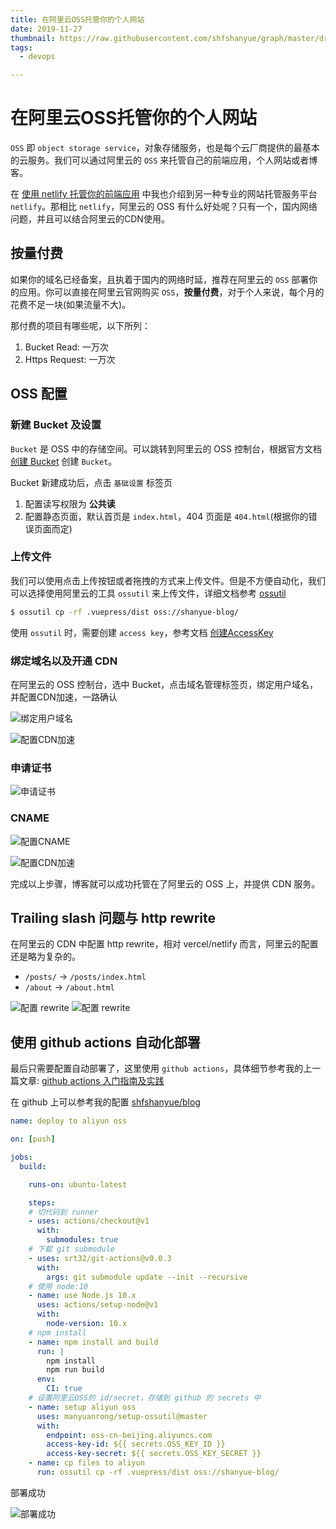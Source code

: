 ```yaml
---
title: 在阿里云OSS托管你的个人网站
date: 2019-11-27
thumbnail: https://raw.githubusercontent.com/shfshanyue/graph/master/draw/blog-arch-blog.jpg
tags:
  - devops

---
```


# 在阿里云OSS托管你的个人网站

`OSS` 即 `object storage service`，对象存储服务，也是每个云厂商提供的最基本的云服务。我们可以通过阿里云的 `OSS` 来托管自己的前端应用，个人网站或者博客。

在 [使用 netlify 托管你的前端应用](https://github.com/shfshanyue/op-note/blob/master/deploy-fe-with-netlify.md) 中我也介绍到另一种专业的网站托管服务平台 `netlify`。那相比 `netlify`，阿里云的 OSS 有什么好处呢？只有一个，国内网络问题，并且可以结合阿里云的CDN使用。

<!--more-->
## 按量付费

如果你的域名已经备案，且执着于国内的网络时延，推荐在阿里云的 `OSS` 部署你的应用。你可以直接在阿里云官网购买 `OSS`，**按量付费**，对于个人来说，每个月的花费不足一块(如果流量不大)。

那付费的项目有哪些呢，以下所列：

1. Bucket Read: 一万次
1. Https Request: 一万次

## OSS 配置

### 新建 Bucket 及设置

`Bucket` 是 OSS 中的存储空间。可以跳转到阿里云的 OSS 控制台，根据官方文档 [创建 Bucket](https://help.aliyun.com/document_detail/31885.html?spm=a2c4g.11186623.6.575.51d628bco7rs4U) 创建 `Bucket`。

Bucket 新建成功后，点击 `基础设置` 标签页

1. 配置读写权限为 **公共读**
1. 配置静态页面，默认首页是 `index.html`，404 页面是 `404.html`(根据你的错误页面而定)

### 上传文件

我们可以使用点击上传按钮或者拖拽的方式来上传文件。但是不方便自动化，我们可以选择使用阿里云的工具 `ossutil` 来上传文件，详细文档参考 [ossutil](https://help.aliyun.com/document_detail/120057.html?spm=a2c4g.11186623.2.18.5a777815w2WDpM#section-2ju-iy1-c1g)

``` bash
$ ossutil cp -rf .vuepress/dist oss://shanyue-blog/
```

使用 `ossutil` 时，需要创建 `access key`，参考文档 [创建AccessKey](https://help.aliyun.com/document_detail/53045.html?spm=a2c4g.11186623.2.20.607a448azQVK0g#task-1715673)

### 绑定域名以及开通 CDN

在阿里云的 OSS 控制台，选中 Bucket，点击域名管理标签页，绑定用户域名，并配置CDN加速，一路确认

![绑定用户域名](./assets/alioss-domain.png)

![配置CDN加速](./assets/alioss-cdn.png)

### 申请证书

![申请证书](./assets/alioss-https.png)

### CNAME

![配置CNAME](./assets/alioss-cname.png)

![配置CDN加速](./assets/alioss-proxy.png)

完成以上步骤，博客就可以成功托管在了阿里云的 OSS 上，并提供 CDN 服务。

## Trailing slash 问题与 http rewrite

在阿里云的 CDN 中配置 http rewrite，相对 vercel/netlify 而言，阿里云的配置还是略为复杂的。

+ `/posts/` -> `/posts/index.html`
+ `/about` -> `/about.html`

![配置 rewrite](./assets/alioss-rewrites.png)
![配置 rewrite](./assets/alioss-rewrite.png)

## 使用 github actions 自动化部署

最后只需要配置自动部署了，这里使用 `github actions`，具体细节参考我的上一篇文章: [github actions 入门指南及实践](./github-action-guide.md)

在 github 上可以参考我的配置 [shfshanyue/blog](https://github.com/shfshanyue/blog/blob/master/.github/workflows/nodejs.yml)

``` yaml
name: deploy to aliyun oss

on: [push]

jobs:
  build:

    runs-on: ubuntu-latest

    steps:
    # 切代码到 runner
    - uses: actions/checkout@v1
      with:
        submodules: true
    # 下载 git submodule
    - uses: srt32/git-actions@v0.0.3
      with:
        args: git submodule update --init --recursive
    # 使用 node:10
    - name: use Node.js 10.x
      uses: actions/setup-node@v1
      with:
        node-version: 10.x
    # npm install
    - name: npm install and build
      run: |
        npm install
        npm run build
      env:
        CI: true
    # 设置阿里云OSS的 id/secret，存储到 github 的 secrets 中
    - name: setup aliyun oss
      uses: manyuanrong/setup-ossutil@master
      with:
        endpoint: oss-cn-beijing.aliyuncs.com
        access-key-id: ${{ secrets.OSS_KEY_ID }}
        access-key-secret: ${{ secrets.OSS_KEY_SECRET }}
    - name: cp files to aliyun
      run: ossutil cp -rf .vuepress/dist oss://shanyue-blog/
```

部署成功

![部署成功](./assets/action-result.png)
